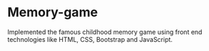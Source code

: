 # Memory-game
Implemented the famous childhood memory game using front end technologies like HTML, CSS, Bootstrap and JavaScript.
